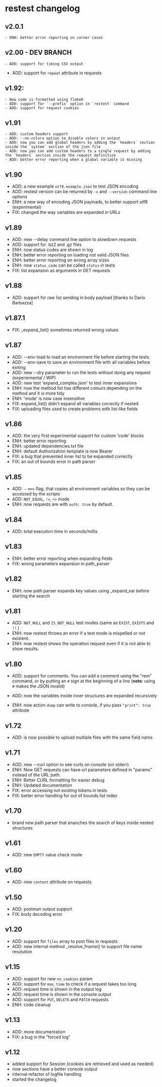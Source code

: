 # restest changelog

## v2.0.1

    - ENH: better error reporting on corner cases

## v2.00 - DEV BRANCH

    - ADD: support for timing CSV output

- ADD: support for `repeat` attribute in requests

## v1.92:

    - Now code is formatted using flake8
    - ADD: support for `--prefix` option in `restest` command
    - ADD: support for request cookies

## v1.91

    - ADD: custom headers support
    - ADD: --no-colors option to disable colors in output
    - ADD: now you can add global headers by adding the `headers` section inside the `system` section of the json file
    - ADD: now you can add custom headers to a single request by adding the `headers` section inside the request definition
    - ADD: better error reporting when a global variable is missing

## v1.90

- ADD: a new example `utf8.example.json` to test JSON encoding
- ADD: restest version can be returned by `-v` and `--version` command line options
- ENH: a new way of encoding JSON payloads, to better support utf8 (experimental)
- FIX: changed the way variables are expanded in URLs

## v1.89

- ADD: new --delay command line option to slowdown requests
- ADD: support for .bz2 and .gz files
- ENH: now status codes are shown in log
- ENH: better error reporting on loading not valid JSON files
- ENH: better error reporting on wrong array sizes
- ENH: now `status_code` can be called `status` in tests
- FIX: list expansion as arguments in GET requests

## v1.88

- ADD: support for raw list sending in body payload [thanks to Dario Barbazza]

## v1.87.1

- FIX: \_expand_list() sometimes returned wrong values

## v1.87

- ADD: --env-load to load an environment file before starting the tests
- ADD: --env-save to save an environment file with all variables before exiting
- ADD: new --dry parameter to run the tests without doing any request (experiemental / WIP)
- ADD: new test 'expand_complex.json' to test inner expansions
- ENH: now the method list has different colours depending on the method and it is more tidy
- ENH: 'mode' is now case insensitive
- FIX: expand_list() didn't expand all variables correctly if nested.
- FIX: uploading files used to create problems with list-like fields

## v1.86

- ADD: the very first experimental support for custom 'code' blocks
- ENH: better error reporting
- ENH: updated dependencies.txt file
- ENH: default Authorization template is now Bearer
- FIX: a bug that prevented inner list to be expanded correctly
- FIX: an out of bounds error in path parser

## v1.85

- ADD: `--env` flag, that copies all environment variables so they can be accessed by the scripts
- ADD: `NOT_EQUAL`, `!=`, `<>` mode
- ENH: now requests are with `auth: true` by default.

## v1.84

- ADD: total execution time in seconds/millis

## v1.83

- ENH: better error reporting when expanding fields
- FIX: wrong parameters expansion in path_parser

## v1.82

- ENH: now path parser expands key values using \_expand_var before starting the search

## v1.81

- ADD: `NOT_NULL` and `IS_NOT_NULL` test modes (same as `EXIST`, `EXISTS` and `!!` )
- ENH: now restest throws an error if a test mode is mispelled or not existent.
- ENH: now restest shows the operation request even if it is not able to show results.

## v1.80

- ADD: support for comments. You can add a comment using the "rem" command, or
  by putting an `#` sign at the beginning of a line (**note**: using `#` makes the
  JSON invalid)

- ADD: now the variables inside inner structures are expanded recursively

- ENH: now action `dump` can write to console, if you pass `"print": true` attribute

## v1.72

- ADD: is now possible to upload multiple files with the same field name

## v1.71

- ADD: new --curl option to see curls on console (on stderr)
- ENH: Now GET requests can have url parameters defined in "params" instead of the URL path.
- ENH: Better CURL formatting for easier debug
- ENH: Updated documentation
- FIX: error accessing not existing tokens in tests
- FIX: better error handling for out of bounds list index

## v1.70

- brand new path parser that enanches the search of keys inside nested structures

## v1.61

- ADD: new `EMPTY` value check mode

## v1.60

- ADD: new `content` attribute on requests

## v1.50

- ADD: postman output support
- FIX: body decoding error

## v1.20

- ADD: support for `files` array to post files in requests
- ADD: new internal method \_resolve_fname() to support file name resolution

## v1.15

- ADD: support for new `no_cookies` param
- ADD: support for `max_time` to check if a request takes too long
- ADD: request time is shown in the output log
- ADD: request time is shown in the console output
- ADD: support for `PUT`, `DELETE` and `PATCH` requests
- ENH: code cleanup

## v1.13

- ADD: more documentation
- FIX: a bug in the "forced log"

## v1.12

- added support for Session (cookies are retrieved and used as needed)
- now sections have a better console output
- internal refactor of logfile handling
- started the changelog
